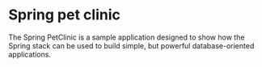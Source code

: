 # Spring pet clinic

The Spring PetClinic is a sample application designed to show how the Spring stack can be used to build simple, but powerful database-oriented applications.
